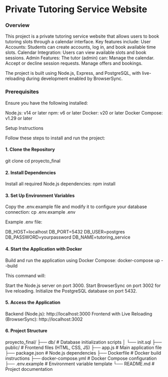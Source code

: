 # **Private Tutoring Service Website**

### **Overview**

This project is a private tutoring service website that allows users to book tutoring slots through a calendar interface. Key features include:
User Accounts: Students can create accounts, log in, and book available time slots.
Calendar Integration: Users can view available slots and book sessions.
Admin Features: The tutor (admin) can:
Manage the calendar.
Accept or decline session requests.
Manage offers and bookings.

The project is built using Node.js, Express, and PostgreSQL, with live-reloading during development enabled by BrowserSync.

### **Prerequisites**
Ensure you have the following installed:

Node.js: v14 or later
npm: v6 or later
Docker: v20 or later
Docker Compose: v1.29 or later

Setup Instructions

Follow these steps to install and run the project:

#### **1. Clone the Repository**

git clone <repository-url>
cd proyecto_final

#### **2. Install Dependencies**

Install all required Node.js dependencies:
npm install

#### **3. Set Up Environment Variables**

Copy the .env.example file and modify it to configure your database connection:
cp .env.example .env

Example .env file:

DB_HOST=localhost
DB_PORT=5432
DB_USER=postgres
DB_PASSWORD=yourpassword
DB_NAME=tutoring_service

#### **4. Start the Application with Docker**

Build and run the application using Docker Compose:
docker-compose up --build

This command will:

Start the Node.js server on port 3000.
Start BrowserSync on port 3002 for live reloading.
Initialize the PostgreSQL database on port 5432.


#### **5. Access the Application**

Backend (Node.js): http://localhost:3000
Frontend with Live Reloading (BrowserSync): http://localhost:3002


#### **6. Project Structure**

proyecto_final/
├── db/                 # Database initialization scripts
│   └── init.sql
├── public/             # Frontend files (HTML, CSS, JS)
├── app.js              # Main application file
├── package.json        # Node.js dependencies
├── Dockerfile          # Docker build instructions
├── docker-compose.yml  # Docker Compose configuration
├── .env.example        # Environment variable template
└── README.md           # Project documentation

